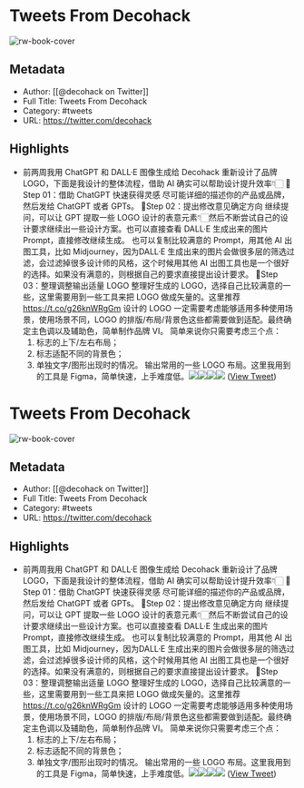 # Tweets From Decohack

![rw-book-cover](https://pbs.twimg.com/profile_images/1531286887356194816/Z_NT7V5U.jpg)

## Metadata
- Author: [[@decohack on Twitter]]
- Full Title: Tweets From Decohack
- Category: #tweets
- URL: https://twitter.com/decohack

## Highlights
- 前两周我用 ChatGPT 和 DALL·E 图像生成给 Decohack 重新设计了品牌 LOGO，下面是我设计的整体流程，借助 AI 确实可以帮助设计提升效率👇🏻
  🤖 Step 01：借助 ChatGPT 快速获得灵感
  尽可能详细的描述你的产品或品牌，然后发给 ChatGPT 或者 GPTs。
  🤖Step 02：提出修改意见确定方向
  继续提问，可以让 GPT 提取一些 LOGO 设计的表意元素👇🏻然后不断尝试自己的设计要求继续出一些设计方案。也可以直接查看 DALL·E 生成出来的图片 Prompt，直接修改继续生成。
  也可以复制比较满意的 Prompt，用其他 AI 出图工具，比如 Midjourney，因为DALL·E 生成出来的图片会做很多层的筛选过滤，会过滤掉很多设计师的风格，这个时候用其他 AI 出图工具也是一个很好的选择。如果没有满意的，则根据自己的要求直接提出设计要求。
  🤖Step 03：整理调整输出适量 LOGO 
  整理好生成的 LOGO，选择自己比较满意的一些，这里需要用到一些工具来把 LOGO 做成矢量的。这里推荐 https://t.co/g26knWRgGm
  设计的 LOGO 一定需要考虑能够适用多种使用场景，使用场景不同，LOGO 的排版/布局/背景色这些都需要做到适配。最终确定主色调以及辅助色，简单制作品牌 VI。
  简单来说你只需要考虑三个点：
  1. 标志的上下/左右布局；
  2. 标志适配不同的背景色；
  3. 单独文字/图形出现时的情况。
  输出常用的一些 LOGO 布局。这里我用到的工具是 Figma，简单快速，上手难度低。<img src='https://pbs.twimg.com/media/GA_G68OaMAA1eLn.jpg'/><img src='https://pbs.twimg.com/media/GA_G66MbUAASsbC.jpg'/><img src='https://pbs.twimg.com/media/GA_G68KbgAAhN1A.jpg'/><img src='https://pbs.twimg.com/media/GA_G68Fa0AA-F5S.jpg'/> ([View Tweet](https://twitter.com/decohack/status/1733823748799881404))
# Tweets From Decohack

![rw-book-cover](https://pbs.twimg.com/profile_images/1531286887356194816/Z_NT7V5U.jpg)

## Metadata
- Author: [[@decohack on Twitter]]
- Full Title: Tweets From Decohack
- Category: #tweets
- URL: https://twitter.com/decohack

## Highlights
- 前两周我用 ChatGPT 和 DALL·E 图像生成给 Decohack 重新设计了品牌 LOGO，下面是我设计的整体流程，借助 AI 确实可以帮助设计提升效率👇🏻
  🤖 Step 01：借助 ChatGPT 快速获得灵感
  尽可能详细的描述你的产品或品牌，然后发给 ChatGPT 或者 GPTs。
  🤖Step 02：提出修改意见确定方向
  继续提问，可以让 GPT 提取一些 LOGO 设计的表意元素👇🏻然后不断尝试自己的设计要求继续出一些设计方案。也可以直接查看 DALL·E 生成出来的图片 Prompt，直接修改继续生成。
  也可以复制比较满意的 Prompt，用其他 AI 出图工具，比如 Midjourney，因为DALL·E 生成出来的图片会做很多层的筛选过滤，会过滤掉很多设计师的风格，这个时候用其他 AI 出图工具也是一个很好的选择。如果没有满意的，则根据自己的要求直接提出设计要求。
  🤖Step 03：整理调整输出适量 LOGO 
  整理好生成的 LOGO，选择自己比较满意的一些，这里需要用到一些工具来把 LOGO 做成矢量的。这里推荐 https://t.co/g26knWRgGm
  设计的 LOGO 一定需要考虑能够适用多种使用场景，使用场景不同，LOGO 的排版/布局/背景色这些都需要做到适配。最终确定主色调以及辅助色，简单制作品牌 VI。
  简单来说你只需要考虑三个点：
  1. 标志的上下/左右布局；
  2. 标志适配不同的背景色；
  3. 单独文字/图形出现时的情况。
  输出常用的一些 LOGO 布局。这里我用到的工具是 Figma，简单快速，上手难度低。<img src='https://pbs.twimg.com/media/GA_G68OaMAA1eLn.jpg'/><img src='https://pbs.twimg.com/media/GA_G66MbUAASsbC.jpg'/><img src='https://pbs.twimg.com/media/GA_G68KbgAAhN1A.jpg'/><img src='https://pbs.twimg.com/media/GA_G68Fa0AA-F5S.jpg'/> ([View Tweet](https://twitter.com/decohack/status/1733823748799881404))
